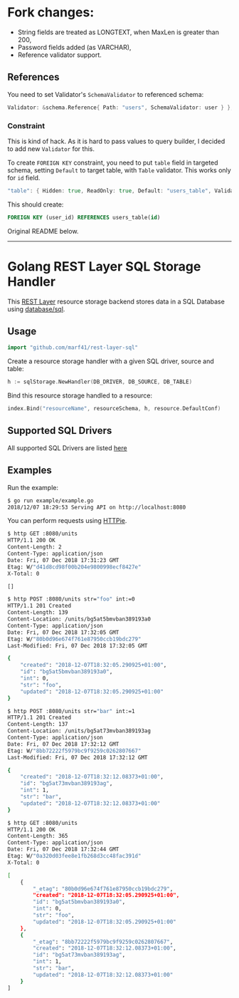 # Fork changes:

 - String fields are treated as LONGTEXT, when MaxLen is greater than 200,
 - Password fields added (as VARCHAR),
 - Reference validator support.

## References

You need to set Validator's `SchemaValidator` to referenced schema:

```go
Validator: &schema.Reference{ Path: "users", SchemaValidator: user } },
```
### Constraint

This is kind of hack. As it is hard to pass values to query builder, I decided to add new `Validator` for this.

To create `FOREIGN KEY` constraint, you need to put `table` field in targeted schema, setting `Default` to target table, 
with `Table` validator.
This works only for `id` field.

```go
"table": { Hidden: true, ReadOnly: true, Default: "users_table", Validator: &sqlStorage.Table{} },
```

This should create:

```sql
FOREIGN KEY (user_id) REFERENCES users_table(id)
```

Original README below.

---

# Golang REST Layer SQL Storage Handler

This [REST Layer](https://github.com/rs/rest-layer) resource storage backend stores data in a SQL Database using [database/sql](https://golang.org/pkg/database/sql/).

## Usage

```go
import "github.com/marf41/rest-layer-sql"
```

Create a resource storage handler with a given SQL driver, source and table:

```go
h := sqlStorage.NewHandler(DB_DRIVER, DB_SOURCE, DB_TABLE)
```

Bind this resource storage handled to a resource:

```go
index.Bind("resourceName", resourceSchema, h, resource.DefaultConf)
```

## Supported SQL Drivers

All supported SQL Drivers are listed [here](https://github.com/golang/go/wiki/SQLDrivers)


## Examples

Run the example:

```bash
$ go run example/example.go
2018/12/07 18:29:53 Serving API on http://localhost:8080
```

You can perform requests using [HTTPie](https://httpie.org/).

```bash
$ http GET :8080/units
HTTP/1.1 200 OK
Content-Length: 2
Content-Type: application/json
Date: Fri, 07 Dec 2018 17:31:23 GMT
Etag: W/"d41d8cd98f00b204e9800998ecf8427e"
X-Total: 0

[]

$ http POST :8080/units str="foo" int:=0
HTTP/1.1 201 Created
Content-Length: 139
Content-Location: /units/bg5at5bmvban389193a0
Content-Type: application/json
Date: Fri, 07 Dec 2018 17:32:05 GMT
Etag: W/"80b0d96e674f761e87950ccb19bdc279"
Last-Modified: Fri, 07 Dec 2018 17:32:05 GMT

{
    "created": "2018-12-07T18:32:05.290925+01:00",
    "id": "bg5at5bmvban389193a0",
    "int": 0,
    "str": "foo",
    "updated": "2018-12-07T18:32:05.290925+01:00"
}

$ http POST :8080/units str="bar" int:=1
HTTP/1.1 201 Created
Content-Length: 137
Content-Location: /units/bg5at73mvban389193ag
Content-Type: application/json
Date: Fri, 07 Dec 2018 17:32:12 GMT
Etag: W/"8bb72222f5979bc9f9259c0262807667"
Last-Modified: Fri, 07 Dec 2018 17:32:12 GMT

{
    "created": "2018-12-07T18:32:12.08373+01:00",
    "id": "bg5at73mvban389193ag",
    "int": 1,
    "str": "bar",
    "updated": "2018-12-07T18:32:12.08373+01:00"
}

$ http GET :8080/units
HTTP/1.1 200 OK
Content-Length: 365
Content-Type: application/json
Date: Fri, 07 Dec 2018 17:32:44 GMT
Etag: W/"0a320d03fee8e1fb268d3cc48fac391d"
X-Total: 0

[
    {
        "_etag": "80b0d96e674f761e87950ccb19bdc279",
        "created": "2018-12-07T18:32:05.290925+01:00",
        "id": "bg5at5bmvban389193a0",
        "int": 0,
        "str": "foo",
        "updated": "2018-12-07T18:32:05.290925+01:00"
    },
    {
        "_etag": "8bb72222f5979bc9f9259c0262807667",
        "created": "2018-12-07T18:32:12.08373+01:00",
        "id": "bg5at73mvban389193ag",
        "int": 1,
        "str": "bar",
        "updated": "2018-12-07T18:32:12.08373+01:00"
    }
]
```
